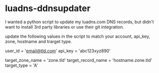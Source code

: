 # luadns-ddnsupdater

I wanted a python script to update my luadns.com DNS records, but didn't want to install 3rd party libraries or use their git integration.

update the following values in the script to match your account, api_key, zone, hostname and trarget type. 

user_id = 'email@tld.com'
api_key = 'abc123xyz890'

target_zone_name = 'zone.tld'
target_record_name = 'hostname.zone.tld'
target_type = 'A' 
